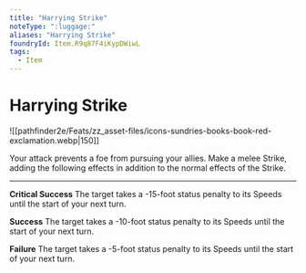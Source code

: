 ```yaml
---
title: "Harrying Strike"
noteType: ":luggage:"
aliases: "Harrying Strike"
foundryId: Item.R9q87F4iKypDWiwL
tags:
  - Item
---
```


# Harrying Strike
![[pathfinder2e/Feats/zz_asset-files/icons-sundries-books-book-red-exclamation.webp|150]]

Your attack prevents a foe from pursuing your allies. Make a melee Strike, adding the following effects in addition to the normal effects of the Strike.

* * *

**Critical Success** The target takes a -15-foot status penalty to its Speeds until the start of your next turn.

**Success** The target takes a -10-foot status penalty to its Speeds until the start of your next turn.

**Failure** The target takes a -5-foot status penalty to its Speeds until the start of your next turn.
